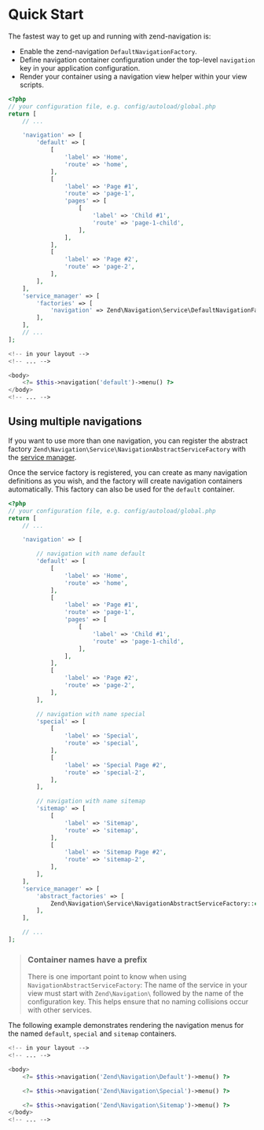 # Quick Start

The fastest way to get up and running with zend-navigation is:

- Enable the zend-navigation `DefaultNavigationFactory`.
- Define navigation container configuration under the top-level `navigation` key
  in your application configuration.
- Render your container using a navigation view helper within your view scripts.

```php
<?php
// your configuration file, e.g. config/autoload/global.php
return [
    // ...

    'navigation' => [
        'default' => [
            [
                'label' => 'Home',
                'route' => 'home',
            ],
            [
                'label' => 'Page #1',
                'route' => 'page-1',
                'pages' => [
                    [
                        'label' => 'Child #1',
                        'route' => 'page-1-child',
                    ],
                ],
            ],
            [
                'label' => 'Page #2',
                'route' => 'page-2',
            ],
        ],
    ],
    'service_manager' => [
        'factories' => [
            'navigation' => Zend\Navigation\Service\DefaultNavigationFactory::class,
        ],
    ],
    // ...
];
```

```php
<!-- in your layout -->
<!-- ... -->

<body>
    <?= $this->navigation('default')->menu() ?>
</body>
<!-- ... -->
```

## Using multiple navigations

If you want to use more than one navigation, you can register the abstract factory
`Zend\Navigation\Service\NavigationAbstractServiceFactory` with the
[service manager](https://github.com/zendframework/zend-servicemanager).

Once the service factory is registered, you can create as many navigation
definitions as you wish, and the factory will create navigation containers
automatically. This factory can also be used for the `default` container.

```php
<?php
// your configuration file, e.g. config/autoload/global.php
return [
    // ...

    'navigation' => [

        // navigation with name default
        'default' => [
            [
                'label' => 'Home',
                'route' => 'home',
            ],
            [
                'label' => 'Page #1',
                'route' => 'page-1',
                'pages' => [
                    [
                        'label' => 'Child #1',
                        'route' => 'page-1-child',
                    ],
                ],
            ],
            [
                'label' => 'Page #2',
                'route' => 'page-2',
            ],
        ],

        // navigation with name special
        'special' => [
            [
                'label' => 'Special',
                'route' => 'special',
            ],
            [
                'label' => 'Special Page #2',
                'route' => 'special-2',
            ],
        ],

        // navigation with name sitemap
        'sitemap' => [
            [
                'label' => 'Sitemap',
                'route' => 'sitemap',
            ],
            [
                'label' => 'Sitemap Page #2',
                'route' => 'sitemap-2',
            ],
        ],
    ],
    'service_manager' => [
        'abstract_factories' => [
            Zend\Navigation\Service\NavigationAbstractServiceFactory::class,
        ],
    ],

    // ...
];
```

> ### Container names have a prefix
>
> There is one important point to know when using
> `NavigationAbstractServiceFactory`: The name of the service in your view must
> start with `Zend\Navigation\` followed by the name of the configuration key.
> This helps ensure that no naming collisions occur with other services.

The following example demonstrates rendering the navigation menus for the named
`default`, `special` and `sitemap` containers.

```php
<!-- in your layout -->
<!-- ... -->

<body>
    <?= $this->navigation('Zend\Navigation\Default')->menu() ?>

    <?= $this->navigation('Zend\Navigation\Special')->menu() ?>

    <?= $this->navigation('Zend\Navigation\Sitemap')->menu() ?>
</body>
<!-- ... -->
```
